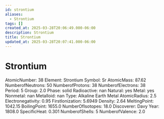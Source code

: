 ```yaml
---
id: strontium
aliases:
  - Strontium
tags: []
created_at: 2025-03-28T20:06:49.000-06:00
description: Strontium
title: Strontium
updated_at: 2025-03-28T20:07:41.000-06:00
---
```


# Strontium
AtomicNumber: 38
Element: Strontium
Symbol: Sr
AtomicMass: 87.62
NumberofNeutrons: 50
NumberofProtons: 38
NumberofElectrons: 38
Period: 5
Group: 2.0
Phase: solid
Radioactive: nan
Natural: yes
Metal: yes
Nonmetal: nan
Metalloid: nan
Type: Alkaline Earth Metal
AtomicRadius: 2.5
Electronegativity: 0.95
FirstIonization: 5.6949
Density: 2.64
MeltingPoint: 1042.15
BoilingPoint: 1655.0
NumberOfIsotopes: 18.0
Discoverer: Davy
Year: 1808.0
SpecificHeat: 0.301
NumberofShells: 5
NumberofValence: 2.0
